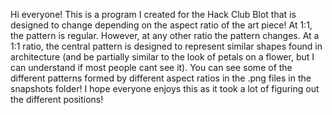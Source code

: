 Hi everyone! This is a program I created for the Hack Club Blot that is designed to change depending on the aspect ratio of the art piece! At 1:1, the pattern is regular. However, at any other ratio the pattern changes. At a 1:1 ratio, the central pattern is designed to represent similar shapes found in architecture (and be partially similar to the look of petals on a flower, but I can understand if most people cant see it). You can see some of the different patterns formed by different aspect ratios in the .png files in the snapshots folder! I hope everyone enjoys this as it took a lot of figuring out the different positions!
